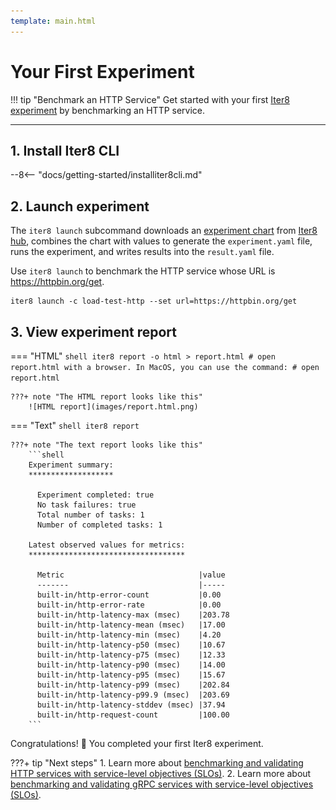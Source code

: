 ```yaml
---
template: main.html
---
```


# Your First Experiment

!!! tip "Benchmark an HTTP Service"
    Get started with your first [Iter8 experiment](concepts.md#what-is-an-iter8-experiment) by benchmarking an HTTP service. 
    
***

## 1. Install Iter8 CLI
--8<-- "docs/getting-started/installiter8cli.md"

## 2. Launch experiment
The `iter8 launch` subcommand downloads an [experiment chart](concepts.md#experiment-chart) from [Iter8 hub](concepts.md#iter8-hub), combines the chart with values to generate the `experiment.yaml` file, runs the experiment, and writes results into the `result.yaml` file. 

Use `iter8 launch` to benchmark the HTTP service whose URL is https://httpbin.org/get.

```shell
iter8 launch -c load-test-http --set url=https://httpbin.org/get
```

## 3. View experiment report
=== "HTML"
    ```shell
    iter8 report -o html > report.html
    # open report.html with a browser. In MacOS, you can use the command:
    # open report.html
    ```

    ???+ note "The HTML report looks like this"
        ![HTML report](images/report.html.png)

=== "Text"
    ```shell
    iter8 report
    ```

    ???+ note "The text report looks like this"
        ```shell
        Experiment summary:
        *******************

          Experiment completed: true
          No task failures: true
          Total number of tasks: 1
          Number of completed tasks: 1

        Latest observed values for metrics:
        ***********************************

          Metric                              |value
          -------                             |-----
          built-in/http-error-count           |0.00
          built-in/http-error-rate            |0.00
          built-in/http-latency-max (msec)    |203.78
          built-in/http-latency-mean (msec)   |17.00
          built-in/http-latency-min (msec)    |4.20
          built-in/http-latency-p50 (msec)    |10.67
          built-in/http-latency-p75 (msec)    |12.33
          built-in/http-latency-p90 (msec)    |14.00
          built-in/http-latency-p95 (msec)    |15.67
          built-in/http-latency-p99 (msec)    |202.84
          built-in/http-latency-p99.9 (msec)  |203.69
          built-in/http-latency-stddev (msec) |37.94
          built-in/http-request-count         |100.00
        ```

Congratulations! :tada: You completed your first Iter8 experiment.

???+ tip "Next steps"
    1. Learn more about [benchmarking and validating HTTP services with service-level objectives (SLOs)](../tutorials/load-test-http/usage.md).
    2. Learn more about [benchmarking and validating gRPC services with service-level objectives (SLOs)](../tutorials/load-test-grpc/usage.md).
